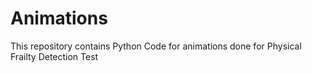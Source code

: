 # Animations
This repository contains Python Code for animations done for Physical Frailty Detection Test
